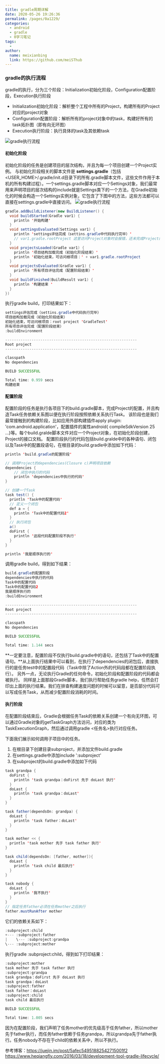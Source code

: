 ```yaml
---
title: gradle周期详解
date: 2020-05-26 19:26:36
permalink: /pages/0a1229/
categories:
  - android
  - gradle
  - 0学习笔记
tags:
  - 
author: 
  name: meixianbing
  link: https://github.com/meiSThub
---
```

### gradle的执行流程
gradle的执行，分为三个阶段：Initialization初始化阶段，Configuration配置阶段，Execution执行阶段
* Initialization初始化阶段：解析整个工程中所有的Project，构建所有的Project对应的project对象
* Configuration配置阶段：解析所有的project对象中的task，构建好所有的task拓扑图（即有向无环图）
* Execution执行阶段：执行具体的task及其依赖task

![gradle执行流程](https://raw.githubusercontent.com/meiSThub/AtomProject/master/image/pic_6.png)

#### 初始化阶段
初始化阶段的任务是创建项目的层次结构，并且为每一个项目创建一个Project实例。
与初始化阶段相关的脚本文件是 **settings.gradle**（包括<USER_HOME>/.gradle/init.d目录下的所有.gradle脚本文件，这些文件作用于本机的所有构建过程）。一个settings.gradle脚本对应一个Settings对象，我们最常用来声明项目的层次结构的include就是Settings类下的一个方法，在Gradle初始化的时候会构造一个Settings实例对象，它包含了下图中的方法，这些方法都可以直接在settings.gradle中直接访问。
![gradle执行流程](https://raw.githubusercontent.com/meiSThub/AtomProject/master/image/pic_7.png)

``` java
gradle.addBuildListener(new BuildListener() {
  void buildStarted(Gradle var1) {
    println '开始构建'
  }
  void settingsEvaluated(Settings var1) {
    println 'settings评估完成（settins.gradle中代码执行完毕）'
    // var1.gradle.rootProject 这里访问Project对象时会报错，还未完成Project的初始化
  }
  void projectsLoaded(Gradle var1) {
    println '项目结构加载完成（初始化阶段结束）'
    println '初始化结束，可访问根项目：' + var1.gradle.rootProject
  }
  void projectsEvaluated(Gradle var1) {
    println '所有项目评估完成（配置阶段结束）'
  }
  void buildFinished(BuildResult var1) {
    println '构建结束 '
  }
})
```

执行gradle build，打印结果如下：

``` java
settings评估完成（settins.gradle中代码执行完毕）
项目结构加载完成（初始化阶段结束）
初始化结束，可访问根项目：root project 'GradleTest'
所有项目评估完成（配置阶段结束）
:buildEnvironment

------------------------------------------------------------
Root project
------------------------------------------------------------

classpath
No dependencies

BUILD SUCCESSFUL

Total time: 0.959 secs
构建结束

```

#### 配置阶段

配置阶段的任务是执行各项目下的build.gradle脚本，完成Project的配置，并且构造Task任务依赖关系图以便在执行阶段按照依赖关系执行Task。
该阶段也是我们最常接触到的构建阶段，比如应用外部构建插件apply plugin: 'com.android.application'，配置插件的属性android{ compileSdkVersion 25 ...}等。每个build.gralde脚本文件对应一个Project对象，在初始化阶段创建，Project的接口文档。
配置阶段执行的代码包括build.gralde中的各种语句、闭包以及Task中的配置段语句，在根目录的build.gradle中添加如下代码：

``` java
println 'build.gradle的配置阶段'

// 调用Project的dependencies(Closure c)声明项目依赖
dependencies {
    // 闭包中执行的代码
    println 'dependencies中执行的代码'
}

// 创建一个Task
task test() {
  println 'Task中的配置代码'
  // 定义一个闭包
  def a = {
    println 'Task中的配置代码2'
  }
  // 执行闭包
  a()
  doFirst {
    println '这段代码配置阶段不执行'
  }
}

println '我是顺序执行的'

```
调用gradle build，得到如下结果：
``` java
build.gradle的配置阶段
dependencies中执行的代码
Task中的配置代码
Task中的配置代码2
我是顺序执行的
:buildEnvironment

------------------------------------------------------------
Root project
------------------------------------------------------------

classpath
No dependencies

BUILD SUCCESSFUL

Total time: 1.144 secs

```
**一定要注意，配置阶段不仅执行build.gradle中的语句，还包括了Task中的配置语句。**从上面执行结果中可以看到，在执行了dependencies的闭包后，直接执行的是任务test中的配置段代码（Task中除了Action外的代码段都在配置阶段执行）。
另外一点，无论执行Gradle的任何命令，初始化阶段和配置阶段的代码都会被执行。
同样是上面那段Gradle脚本，我们执行帮助任务gradle help，任然会打印出上面的执行结果。我们在排查构建速度问题的时候可以留意，是否部分代码可以写成任务Task，从而减少配置阶段消耗的时间。

#### 执行阶段
在配置阶段结束后，Gradle会根据任务Task的依赖关系创建一个有向无环图，可以通过Gradle对象的getTaskGraph方法访问，对应的类为TaskExecutionGraph，然后通过调用gradle <任务名>执行对应任务。

下面我们展示如何调用子项目中的任务。

1. 在根目录下创建目录subproject，并添加文件build.gradle
2. 在settings.gradle中添加include ':subproject'
3. 在subproject的build.gradle中添加如下代码

``` java
task grandpa {
  doFirst {
    println 'task grandpa：doFirst 先于 doLast 执行'
  }
  doLast {
    println 'task grandpa：doLast'
  }
}

task father(dependsOn: grandpa) {
  doLast {
    println 'task father：doLast'
  }
}

task mother << {
  println 'task mother 先于 task father 执行'
}

task child(dependsOn: [father, mother]){
  doLast {
    println 'task child 最后执行'
  }
}

task nobody {
  doLast {
    println '我不执行'
  }
}
// 指定任务father必须在任务mother之后执行
father.mustRunAfter mother

```

它们的依赖关系如下：

``` java
:subproject:child
+--- :subproject:father
|    \--- :subproject:grandpa
\--- :subproject:mother

```

执行gradle :subproject:child，得到如下打印结果：

``` java
:subproject:mother
task mother 先于 task father 执行
:subproject:grandpa
task grandpa：doFirst 先于 doLast 执行
task grandpa：doLast
:subproject:father
task father：doLast
:subproject:child
task child 最后执行

BUILD SUCCESSFUL

Total time: 1.005 secs

```

因为在配置阶段，我们声明了任务mother的优先级高于任务father，所以mother先于father执行，而任务father依赖于任务grandpa，所以grandpa先于father执行。任务nobody不存在于child的依赖关系中，所以不执行。

参考博客：https://juejin.im/post/5afec54951882542715001f2
https://www.heqiangfly.com/2016/03/18/development-tool-gradle-lifecycle/

